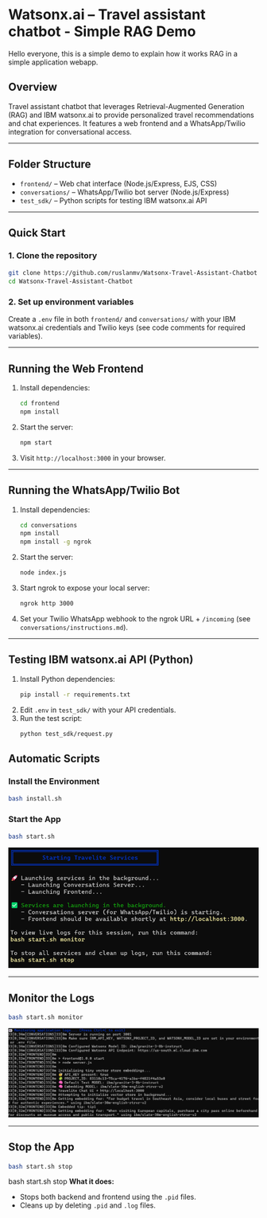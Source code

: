 # Watsonx.ai –  Travel assistant chatbot - Simple RAG Demo

Hello everyone, this is a simple demo to explain how it works RAG in a simple application webapp.

## Overview
 Travel assistant chatbot that leverages Retrieval-Augmented Generation (RAG) and IBM watsonx.ai to provide personalized travel recommendations and chat experiences. It features a web frontend and a WhatsApp/Twilio integration for conversational access.

---

## Folder Structure
- `frontend/` – Web chat interface (Node.js/Express, EJS, CSS)
- `conversations/` – WhatsApp/Twilio bot server (Node.js/Express)
- `test_sdk/` – Python scripts for testing IBM watsonx.ai API

---

## Quick Start

### 1. Clone the repository
```bash
git clone https://github.com/ruslanmv/Watsonx-Travel-Assistant-Chatbot
cd Watsonx-Travel-Assistant-Chatbot
```

### 2. Set up environment variables
Create a `.env` file in both `frontend/` and `conversations/` with your IBM watsonx.ai credentials and Twilio keys (see code comments for required variables).

---

## Running the Web Frontend
1. Install dependencies:
   ```bash
   cd frontend
   npm install
   ```
2. Start the server:
   ```bash
   npm start
   ```
3. Visit `http://localhost:3000` in your browser.

---

## Running the WhatsApp/Twilio Bot
1. Install dependencies:
   ```bash
   cd conversations
   npm install
   npm install -g ngrok
   ```
2. Start the server:
   ```bash
   node index.js
   ```
3. Start ngrok to expose your local server:
   ```bash
   ngrok http 3000
   ```
4. Set your Twilio WhatsApp webhook to the ngrok URL + `/incoming` (see `conversations/instructions.md`).

---

## Testing IBM watsonx.ai API (Python)
1. Install Python dependencies:
   ```bash
   pip install -r requirements.txt
   ```
2. Edit `.env` in `test_sdk/` with your API credentials.
3. Run the test script:
   ```bash
   python test_sdk/request.py
   ```


##  Automatic Scripts

###  Install the Environment

```bash
bash install.sh
```

###  Start the App

```bash
bash start.sh
```
![](assets/2025-06-26-23-27-06.png)



---

##  Monitor the Logs

```bash
bash start.sh monitor
```
![](assets/2025-06-26-23-27-55.png)


---

##  Stop the App

```bash
bash start.sh stop
```
bash start.sh  stop
**What it does:**

* Stops both backend and frontend using the `.pid` files.
* Cleans up by deleting `.pid` and `.log` files.
